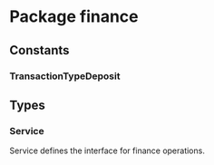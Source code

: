# Package finance

## Constants

### TransactionTypeDeposit

## Types

### Service

Service defines the interface for finance operations.
